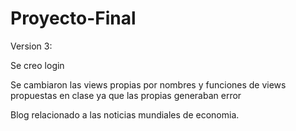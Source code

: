 # Proyecto-Final
Version 3:

Se creo login

Se cambiaron las views propias por nombres y funciones de views propuestas en clase ya que las propias generaban error


Blog relacionado a las noticias mundiales de economia.
